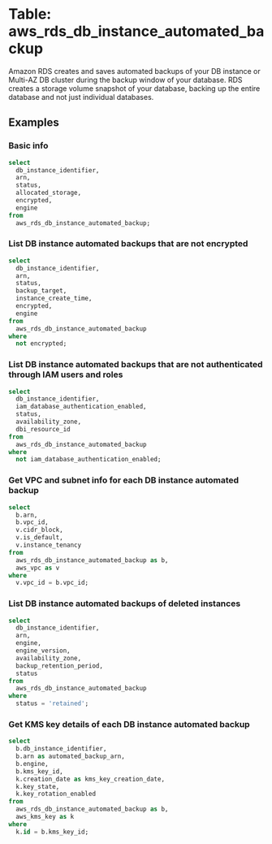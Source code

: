 # Table: aws_rds_db_instance_automated_backup

Amazon RDS creates and saves automated backups of your DB instance or Multi-AZ DB cluster during the backup window of your database. RDS creates a storage volume snapshot of your database, backing up the entire database and not just individual databases.

## Examples

### Basic info

```sql
select
  db_instance_identifier,
  arn,
  status,
  allocated_storage,
  encrypted,
  engine
from
  aws_rds_db_instance_automated_backup;
```

### List DB instance automated backups that are not encrypted

```sql
select
  db_instance_identifier,
  arn,
  status,
  backup_target,
  instance_create_time,
  encrypted,
  engine
from
  aws_rds_db_instance_automated_backup
where
  not encrypted;
```

### List DB instance automated backups that are not authenticated through IAM users and roles

```sql
select
  db_instance_identifier,
  iam_database_authentication_enabled,
  status,
  availability_zone,
  dbi_resource_id
from
  aws_rds_db_instance_automated_backup
where
  not iam_database_authentication_enabled;
```

### Get VPC and subnet info for each DB instance automated backup

```sql
select
  b.arn,
  b.vpc_id,
  v.cidr_block,
  v.is_default,
  v.instance_tenancy
from
  aws_rds_db_instance_automated_backup as b,
  aws_vpc as v
where
  v.vpc_id = b.vpc_id;
```

### List DB instance automated backups of deleted instances

```sql
select
  db_instance_identifier,
  arn,
  engine,
  engine_version,
  availability_zone,
  backup_retention_period,
  status
from
  aws_rds_db_instance_automated_backup
where
  status = 'retained';
```

### Get KMS key details of each DB instance automated backup

```sql
select
  b.db_instance_identifier,
  b.arn as automated_backup_arn,
  b.engine,
  b.kms_key_id,
  k.creation_date as kms_key_creation_date,
  k.key_state,
  k.key_rotation_enabled
from
  aws_rds_db_instance_automated_backup as b,
  aws_kms_key as k
where
  k.id = b.kms_key_id;
```
